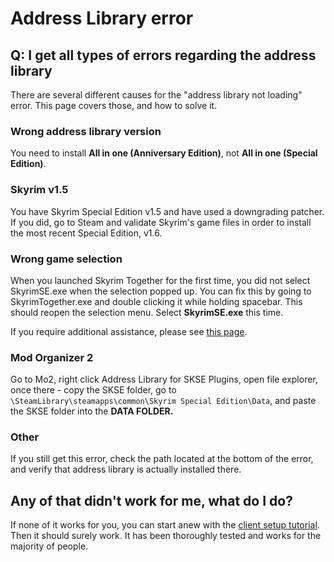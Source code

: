 # Address Library error

## Q: I get all types of errors regarding the address library

There are several different causes for the "address library not loading" error. This page covers those, and how to solve it.

### Wrong address library version

You need to install **All in one (Anniversary Edition)**, not **All in one (Special Edition)**.

### Skyrim v1.5

You have Skyrim Special Edition v1.5 and have used a downgrading patcher. If you did, go to Steam and validate Skyrim's game files in order to install the most recent Special Edition, v1.6.

### Wrong game selection

When you launched Skyrim Together for the first time, you did not select SkyrimSE.exe when the selection popped up. You can fix this by going to SkyrimTogether.exe and double clicking it while holding spacebar. This should reopen the selection menu. Select **SkyrimSE.exe** this time.

If you require additional assistance, please see [this page](help-i-selected-the-wrong-.exe-when-first-launching-skyrimtogether.md).

### **Mod Organizer 2**

Go to Mo2, right click Address Library for SKSE Plugins, open file explorer, once there - copy the SKSE folder, go to `\SteamLibrary\steamapps\common\Skyrim Special Edition\Data`, and paste the SKSE folder into the **DATA FOLDER.**

### Other

If you still get this error, check the path located at the bottom of the error, and verify that address library is actually installed there.

## Any of that didn't work for me, what do I do?

If none of it works for you, you can start anew with the [client setup tutorial](../getting-started.md). Then it should surely work. It has been thoroughly tested and works for the majority of people.
